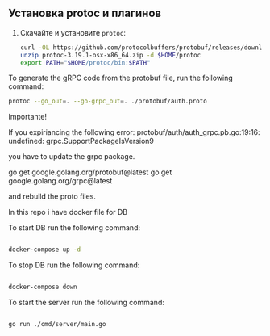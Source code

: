 ## Установка protoc и плагинов

1. Скачайте и установите `protoc`:
   ```sh
   curl -OL https://github.com/protocolbuffers/protobuf/releases/download/v3.19.1/protoc-3.19.1-osx-x86_64.zip
   unzip protoc-3.19.1-osx-x86_64.zip -d $HOME/protoc
   export PATH="$HOME/protoc/bin:$PATH"
   ```

To generate the gRPC code from the protobuf file, run the following command:

```bash
protoc --go_out=. --go-grpc_out=. ./protobuf/auth.proto
```

Importante!

If you expiriancing the following error:
protobuf/auth/auth_grpc.pb.go:19:16: undefined: grpc.SupportPackageIsVersion9

you have to update the grpc package.

go get google.golang.org/protobuf@latest
go get google.golang.org/grpc@latest

and rebuild the proto files.

In this repo i have docker file for DB

To start DB run the following command:

```bash

docker-compose up -d

```

To stop DB run the following command:

```bash

docker-compose down

```

To start the server run the following command:

```bash

go run ./cmd/server/main.go

```
